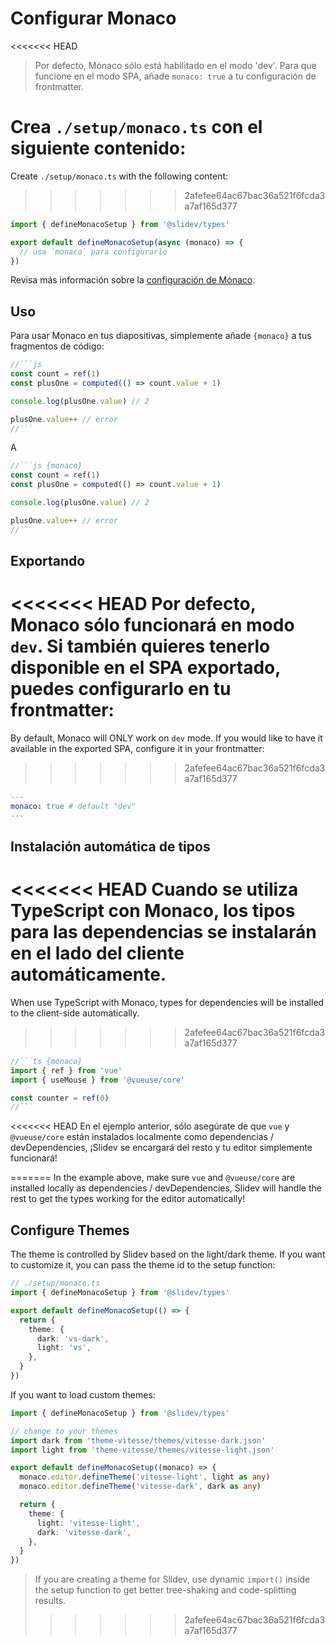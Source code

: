 # Configurar Monaco

<Environment type="client" />

<<<<<<< HEAD
> Por defecto, Mónaco sólo está habilitado en el modo 'dev'. Para que funcione en el modo SPA, añade `monaco: true` a tu configuración de frontmatter.

Crea `./setup/monaco.ts` con el siguiente contenido:
=======
Create `./setup/monaco.ts` with the following content:
>>>>>>> 2afefee64ac67bac36a521f6fcda3a7af165d377

```ts
import { defineMonacoSetup } from '@slidev/types'

export default defineMonacoSetup(async (monaco) => {
  // usa `monaco` para configurarlo
})
```

Revisa más información sobre la [configuración de Mónaco](https://github.com/Microsoft/monaco-editor).

## Uso

Para usar Monaco en tus diapositivas, simplemente añade `{monaco}` a tus fragmentos de código:

~~~js
//```js
const count = ref(1)
const plusOne = computed(() => count.value + 1)

console.log(plusOne.value) // 2

plusOne.value++ // error
//```
~~~

A

~~~js
//```js {monaco}
const count = ref(1)
const plusOne = computed(() => count.value + 1)

console.log(plusOne.value) // 2

plusOne.value++ // error
//```
~~~

## Exportando

<<<<<<< HEAD
Por defecto, Monaco sólo funcionará en modo `dev`. Si también quieres tenerlo disponible en el SPA exportado, puedes configurarlo en tu frontmatter:
=======
By default, Monaco will ONLY work on `dev` mode. If you would like to have it available in the exported SPA, configure it in your frontmatter:
>>>>>>> 2afefee64ac67bac36a521f6fcda3a7af165d377

```yaml
---
monaco: true # default "dev"
---
```

## Instalación automática de tipos

<<<<<<< HEAD
Cuando se utiliza TypeScript con Monaco, los tipos para las dependencias se instalarán en el lado del cliente automáticamente.
=======
When use TypeScript with Monaco, types for dependencies will be installed to the client-side automatically.
>>>>>>> 2afefee64ac67bac36a521f6fcda3a7af165d377

~~~ts
//```ts {monaco}
import { ref } from 'vue'
import { useMouse } from '@vueuse/core'

const counter = ref(0)
//```
~~~

<<<<<<< HEAD
En el ejemplo anterior, sólo asegúrate de que `vue` y `@vueuse/core` están instalados localmente como dependencias / devDependencies, ¡Slidev se encargará del resto y tu editor simplemente funcionará!

=======
In the example above, make sure `vue` and `@vueuse/core` are installed locally as dependencies / devDependencies, Slidev will handle the rest to get the types working for the editor automatically!

## Configure Themes

The theme is controlled by Slidev based on the light/dark theme. If you want to customize it, you can pass the theme id to the setup function:

```ts
// ./setup/monaco.ts
import { defineMonacoSetup } from '@slidev/types'

export default defineMonacoSetup(() => {
  return {
    theme: {
      dark: 'vs-dark',
      light: 'vs',
    },
  }
})
```

If you want to load custom themes:

```ts
import { defineMonacoSetup } from '@slidev/types'

// change to your themes
import dark from 'theme-vitesse/themes/vitesse-dark.json'
import light from 'theme-vitesse/themes/vitesse-light.json'

export default defineMonacoSetup((monaco) => {
  monaco.editor.defineTheme('vitesse-light', light as any)
  monaco.editor.defineTheme('vitesse-dark', dark as any)

  return {
    theme: {
      light: 'vitesse-light',
      dark: 'vitesse-dark',
    },
  }
})
```

> If you are creating a theme for Slidev, use dynamic `import()` inside the setup function to get better tree-shaking and code-splitting results.
>>>>>>> 2afefee64ac67bac36a521f6fcda3a7af165d377
